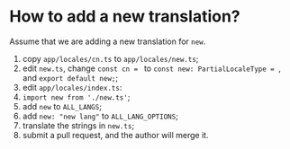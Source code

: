 # How to add a new translation?

Assume that we are adding a new translation for `new`.

1. copy `app/locales/cn.ts` to `app/locales/new.ts`;
2. edit `new.ts`, change `const cn = ` to `const new: PartialLocaleType = `, and `export default new;`;
3. edit `app/locales/index.ts`:
4. `import new from './new.ts'`;
5. add `new` to `ALL_LANGS`;
6. add `new: "new lang"` to `ALL_LANG_OPTIONS`;
7. translate the strings in `new.ts`;
8. submit a pull request, and the author will merge it.
